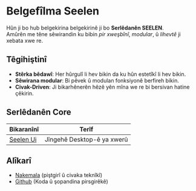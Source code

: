 # **Belgefîlma Seelen**

Hûn ji bo hub belgekirina belgekirinê ji bo **Serlêdanên SEELEN**.\
Amûrên me têne sêwirandin ku bibin _pir xweşbînî_, _modular_, û _lihevtê_ ji
xebata xwe re.

## Têgihiştinî

- **Stêrka bêdawî**: Her hûrgulî li hev bikin da ku hûn estetîkî li hev bikin.
- **Sêwirana modular**: Bi pêvek û modulan fonksiyonê berfireh bikin.
- **Civak-Driven**: Ji bikarhênerên hêzê yên mîna we re bi bersivan hatine
  çêkirin.

## **Serlêdanên Core**

| Bikaranînî                   | Terîf                      |
| ---------------------------- | -------------------------- |
| [Seelen Ui](/apps/seelen-ui) | Jîngehê Desktop-ê ya xwerû |

## Alîkarî

- [Nakemala](https://discord.gg/ABfASx5ZAJ) (piştgirî û civaka teknîkî)
- [Github](https://github.com/Seelen-Inc) (Koda û şopandina pirsgirêkê)
